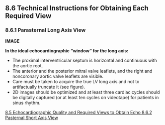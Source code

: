 ## 8.6 Technical Instructions for Obtaining Each Required View

### 8.6.1 Parasternal Long Axis View

**IMAGE**

**In the ideal echocardiographic “window” for the long axis:**

* The proximal interventricular septum is horizontal and continuous with the aortic root.
* The anterior and the posterior mitral valve leaflets, and the right and noncoronary aortic valve leaflets are visible.
* Care must be taken to acquire the true LV long axis and not to artifactually truncate it (see figure).
* 2D images should be optimized and at least three cardiac cycles should be digitally captured (or at least ten cycles on videotape) for patients in sinus rhythm.


<div class="center">
<div class="btn-group">
  <a href=":pages_path:/manuals/echo/8-05-quality-required-views.md" class="btn btn-default">
    <span class="glyphicon glyphicon-chevron-left"></span>
    8.5 Echocardiographic Quality and Required Views to Obtain
  </a>

  <a href=":pages_path:/manuals/echo" class="btn btn-default">
    <span class="glyphicon glyphicon-chevron-up"></span>
    Echo
  </a>

  <a href=":pages_path:/manuals/echo/8-06-02-pasternal-short-axis-view.md" class="btn btn-success">
    8.6.2 Pasternal Short Axis View
    <span class="glyphicon glyphicon-chevron-right"></span>
  </a>
</div>
</div>
